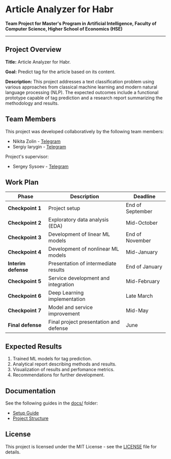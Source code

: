 # Article Analyzer for Habr

**Team Project for Master's Program in Artificial Intelligence, Faculty of Computer Science, Higher School of Economics (HSE)**

---

## Project Overview

**Title:** Article Analyzer for Habr.

**Goal:** Predict tag for the article based on its content.

**Description:** This project addresses a text classification problem using various approaches from classical machine learning and modern natural language processing (NLP). The expected outcomes include a functional prototype capable of tag prediction and a research report summarizing the methodology and results.

## Team Members

This project was developed collaboratively by the following team members:

- Nikita Zolin - [Telegram](https://t.me/vozmuvseros)
- Sergiy Iarygin - [Telegram](https://t.me/SergiyYar)

Project's supervisor:

- Sergey Sysoev - [Telegram](https://t.me/yegerless)

## Work Plan

| Phase | Description | Deadline |
|-------|--------------|-----------|
| **Checkpoint 1** | Project setup | End of September |
| **Checkpoint 2** | Exploratory data analysis (EDA) | Mid-October |
| **Checkpoint 3** | Development of linear ML models | End of November |
| **Checkpoint 4** | Development of nonlinear ML models | Mid-January |
| **Interim defense** | Presentation of intermediate results | End of January |
| **Checkpoint 5** | Service development and integration | Mid-February |
| **Checkpoint 6** | Deep Learning implementation | Late March |
| **Checkpoint 7** | Model and service improvement | Mid-May |
| **Final defense** | Final project presentation and defense | June |

## Expected Results

1. Trained ML models for tag prediction.
2. Analytical report describing methods and results.
3. Visualization of results and perfomance metrics.
4. Recommendations for further development.

## Documentation

See the following guides in the [docs/](docs/) folder:

- [Setup Guide](docs/setup_guide.md)
- [Project Structure](docs/project_structure.md)

## License

This project is licensed under the MIT License - see the [LICENSE](LICENSE) file for details.
